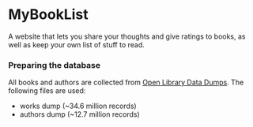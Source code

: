﻿# MyBookList

A website that lets you share your thoughts and give ratings to books, as well as keep your own list of stuff to read.

### Preparing the database
All books and authors are collected from [Open Library Data Dumps](https://openlibrary.org/developers/dumps). The following files are used:
* works dump (~34.6 million records)
* authors dump (~12.7 million records)